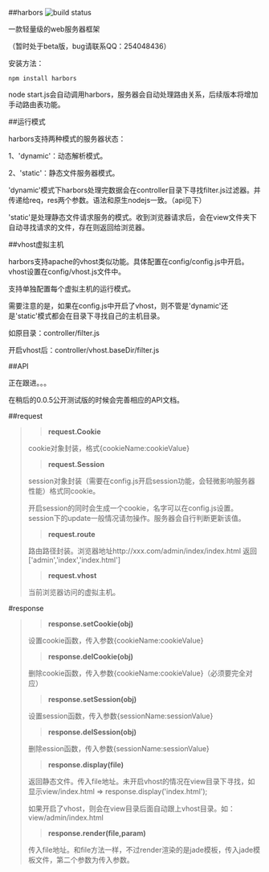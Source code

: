 ##harbors ![build status](https://secure.travis-ci.org/coreyti/showdown.png)

一款轻量级的web服务器框架

（暂时处于beta版，bug请联系QQ：254048436）

安装方法：

    npm install harbors

node start.js会自动调用harbors，服务器会自动处理路由关系，后续版本将增加手动路由表功能。



##运行模式

harbors支持两种模式的服务器状态：

1、'dynamic'：动态解析模式。

2、'static'：静态文件服务器模式。


'dynamic'模式下harbors处理完数据会在controller目录下寻找filter.js过滤器。并传递给req，res两个参数。语法和原生nodejs一致。（api见下）

'static'是处理静态文件请求服务的模式。收到浏览器请求后，会在view文件夹下自动寻找请求的文件，存在则返回给浏览器。

##vhost虚拟主机

harbors支持apache的vhost类似功能。具体配置在config/config.js中开启。vhost设置在config/vhost.js文件中。

支持单独配置每个虚拟主机的运行模式。

需要注意的是，如果在config.js中开启了vhost，则不管是'dynamic'还是'static'模式都会在目录下寻找自己的主机目录。

如原目录：controller/filter.js

开启vhost后：controller/vhost.baseDir/filter.js



##API

正在跟进。。。

在稍后的0.0.5公开测试版的时候会完善相应的API文档。

##request

  >>**request.Cookie**
  >
  >cookie对象封装，格式{cookieName:cookieValue}
  >
  >>**request.Session**
  >
  >session对象封装（需要在config.js开启session功能，会轻微影响服务器性能）格式同cookie。
  >
  >开启session的同时会生成一个cookie，名字可以在config.js设置。session下的update一般情况请勿操作。服务器会自行判断更新该值。
  >
  >>**request.route**
  >
  >路由路径封装。浏览器地址http://xxx.com/admin/index/index.html 返回 ['admin','index','index.html']
  >
  >>**request.vhost**
  >
  >当前浏览器访问的虚拟主机。

#response

  >>**response.setCookie(obj)**
  >
  >设置cookie函数，传入参数{cookieName:cookieValue}
  >
  >>**response.delCookie(obj)**
  >
  >删除cookie函数，传入参数{cookieName:cookieValue}（必须要完全对应）
  >
  >>**response.setSession(obj)**
  >
  >设置session函数，传入参数{sessionName:sessionValue}
  >
  >>**response.delSession(obj)**
  >
  >删除ession函数，传入参数{sessionName:sessionValue}
  >
  >>**response.display(file)**
  >
  >返回静态文件。传入file地址。未开启vhost的情况在view目录下寻找，如显示view/index.html => response.display('index.html');
  >
  >如果开启了vhost，则会在view目录后面自动跟上vhost目录。如：view/admin/index.html
  >
  >>**response.render(file,param)**
  >
  >传入file地址。和file方法一样，不过render渲染的是jade模板，传入jade模板文件，第二个参数为传入参数。